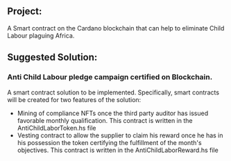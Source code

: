 ## Project:
A Smart contract on the Cardano blockchain that can help to eliminate Child Labour plaguing Africa.

## Suggested Solution:
### Anti Child Labour pledge campaign certified on Blockchain.

A smart contract solution to be implemented. Specifically, smart contracts will be created for two features of the solution:
- Mining of compliance NFTs once the third party auditor has issued favorable monthly qualification. 
This contract is written in the AntiChildLaborToken.hs file
- Vesting contract to allow the supplier to claim his reward once he has in his possession the token certifying the fulfillment of the month's objectives. 
This contract is written in the AntiChildLaborReward.hs file 

